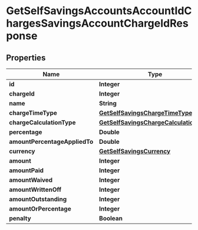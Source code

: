 
# GetSelfSavingsAccountsAccountIdChargesSavingsAccountChargeIdResponse

## Properties
Name | Type | Description | Notes
------------ | ------------- | ------------- | -------------
**id** | **Integer** |  |  [optional]
**chargeId** | **Integer** |  |  [optional]
**name** | **String** |  |  [optional]
**chargeTimeType** | [**GetSelfSavingsChargeTimeType**](GetSelfSavingsChargeTimeType.md) |  |  [optional]
**chargeCalculationType** | [**GetSelfSavingsChargeCalculationType**](GetSelfSavingsChargeCalculationType.md) |  |  [optional]
**percentage** | **Double** |  |  [optional]
**amountPercentageAppliedTo** | **Double** |  |  [optional]
**currency** | [**GetSelfSavingsCurrency**](GetSelfSavingsCurrency.md) |  |  [optional]
**amount** | **Integer** |  |  [optional]
**amountPaid** | **Integer** |  |  [optional]
**amountWaived** | **Integer** |  |  [optional]
**amountWrittenOff** | **Integer** |  |  [optional]
**amountOutstanding** | **Integer** |  |  [optional]
**amountOrPercentage** | **Integer** |  |  [optional]
**penalty** | **Boolean** |  |  [optional]



